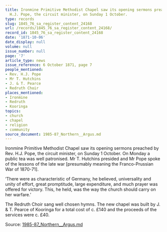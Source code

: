 ```yaml
---
title: Ironmine Primitive Methodist Chapel saw its opening sermons preached by Rev.
  H.J. Pope, the circuit minister, on Sunday 1 October.
type: records
slug: 1845_76_sa_register_content_24168
url: /records/1845_76_sa_register_content_24168/
record_id: 1845_76_sa_register_content_24168
date: '1871-10-06'
date_display: null
volume: null
issue_number: null
page: '7'
article_type: news
issue_reference: 6 October 1871, page 7
people_mentioned:
- Rev. H.J. Pope
- Mr T. Hutchins
- J. & T. Pearce
- Redruth Choir
places_mentioned:
- Ironmine
- Redruth
- Kooringa
topics:
- church
- chapel
- religion
- community
source_document: 1985-87_Northern__Argus.md
---
```


Ironmine Primitive Methodist Chapel saw its opening sermons preached by Rev. H.J. Pope, the circuit minister, on Sunday 1 October.  On Monday a public tea was well patronised.  Mr T. Hutchins presided and Mr Pope spoke of the lessons of the late war [presumably meaning the Franco-Prussian War of 1870-71].

‘There were as characteristic of Germany, he believed, universality and unity of effort, great promptitude, large expenditure, and much prayer was offered for victory.  This, he held, was the way the church should carry on her warfare.’

The Redruth Choir sang well chosen hymns.  The new chapel was built by J. & T. Pearce of Kooringa for a total cost of c. £140 and the proceeds of the services were c. £40.

Source: [1985-87_Northern__Argus.md](/downloads/markdown/1985-87_Northern__Argus.md)
